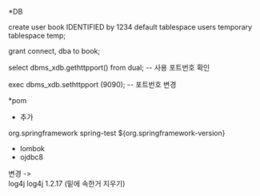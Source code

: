 *DB

create user book IDENTIFIED by 1234
default tablespace users
temporary tablespace temp;

grant connect, dba to book;

select dbms_xdb.gethttpport() from dual;  -- 사용 포트번호 확인

exec dbms_xdb.sethttpport (9090);  -- 포트번호 변경


*pom
+ 추가
<dependency>
			<groupId>org.springframework</groupId>
			<artifactId>spring-test</artifactId>
			<version>${org.springframework-version}</version>
		</dependency>
		
+ lombok		
+ ojdbc8

변경 ->		
<dependency>
			<groupId>log4j</groupId>
			<artifactId>log4j</artifactId>
			<version>1.2.17</version>
		</dependency>	(밑에 속한거 지우기)	
		
